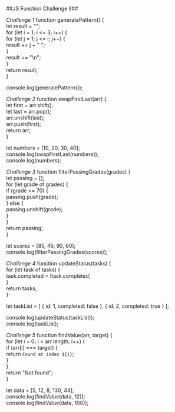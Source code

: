 ##JS Function Challenge II##

_Challenge 1_
function generatePattern() {  
 let result = "";  
 for (let i = 1; i <= 3; i++) {  
 for (let j = 1; j <= i; j++) {  
 result += j + " ";  
 }  
 result += "\n";  
 }  
 return result;  
}

console.log(generatePattern());

<!--
Answer:
1
1 2
1 2 3
 -->

_Challenge 2_
function swapFirstLast(arr) {  
 let first = arr.shift();  
 let last = arr.pop();  
 arr.unshift(last);  
 arr.push(first);  
 return arr;  
}

let numbers = [10, 20, 30, 40];  
console.log(swapFirstLast(numbers));  
console.log(numbers);

<!--
Answer:
swapFirstLast = [40,20,30,10]
numbers = [40,20,30,10]
-->

_Challenge 3_
function filterPassingGrades(grades) {  
 let passing = [];  
 for (let grade of grades) {  
 if (grade >= 70) {  
 passing.push(grade);  
 } else {  
 passing.unshift(grade);  
 }  
 }  
 return passing;  
}

let scores = [85, 45, 90, 60];  
console.log(filterPassingGrades(scores));

<!--
Answer:
filterPassingGrades = [85, 90]
-->

_Challenge 4_
function updateStatus(tasks) {  
 for (let task of tasks) {  
 task.completed = !task.completed;  
 }  
 return tasks;  
}

let taskList = [
{ id: 1, completed: false },
{ id: 2, completed: true }
];

console.log(updateStatus(taskList));  
console.log(taskList);

<!--
Answer:
updatedStatus = {
            id: 1,
            completed: true
        },
        {
            id: 2,
            completed: false
        }

taskList = {
            id: 1,
            completed: true
        },
        {
            id: 2,
            completed: false
        }
-->

_Challenge 5_
function findValue(arr, target) {  
 for (let i = 0; i < arr.length; i++) {  
 if (arr[i] === target) {  
 return `Found at index ${i}`;  
 }  
 }  
 return "Not found";  
}

let data = [5, 12, 8, 130, 44];  
console.log(findValue(data, 12));  
console.log(findValue(data, 100));

<!--
Answer:
Found at index 1

Not found
-->
